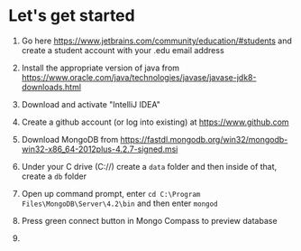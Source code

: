 # Let's get started

1. Go here https://www.jetbrains.com/community/education/#students and create a student account with your .edu email address

2. Install the appropriate version of java from https://www.oracle.com/java/technologies/javase/javase-jdk8-downloads.html

3. Download and activate "IntelliJ IDEA"

4. Create a github account (or log into existing) at https://www.github.com

5. Download MongoDB from https://fastdl.mongodb.org/win32/mongodb-win32-x86_64-2012plus-4.2.7-signed.msi

6. Under your C drive (C://) create a `data` folder and then inside of that, create a `db` folder

7. Open up command prompt, enter `cd C:\Program Files\MongoDB\Server\4.2\bin` and then enter `mongod`

8. Press green connect button in Mongo Compass to preview database

9. 
